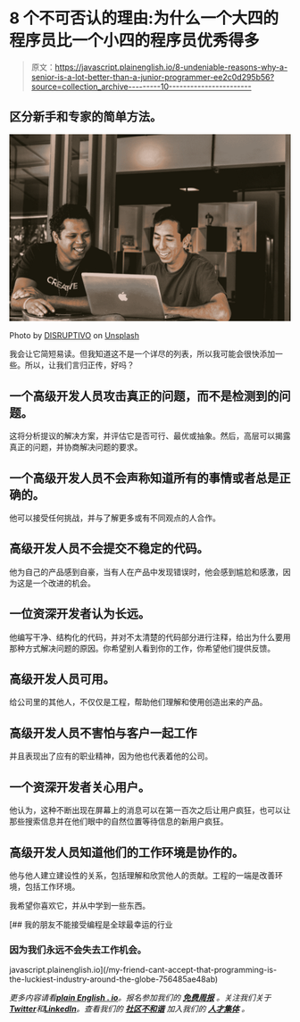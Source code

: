 # 8 个不可否认的理由:为什么一个大四的程序员比一个小四的程序员优秀得多

> 原文：<https://javascript.plainenglish.io/8-undeniable-reasons-why-a-senior-is-a-lot-better-than-a-junior-programmer-ee2c0d295b56?source=collection_archive---------10----------------------->

## 区分新手和专家的简单方法。

![](img/16f5d54be67199bf866e1e6f00ed46f6.png)

Photo by [DISRUPTIVO](https://unsplash.com/@sejadisruptivo?utm_source=medium&utm_medium=referral) on [Unsplash](https://unsplash.com?utm_source=medium&utm_medium=referral)

我会让它简短易读。但我知道这不是一个详尽的列表，所以我可能会很快添加一些。所以，让我们言归正传，好吗？

## 一个高级开发人员攻击真正的问题，而不是检测到的问题。

这将分析提议的解决方案，并评估它是否可行、最优或抽象。然后，高层可以揭露真正的问题，并协商解决问题的要求。

## 一个高级开发人员不会声称知道所有的事情或者总是正确的。

他可以接受任何挑战，并与了解更多或有不同观点的人合作。

## 高级开发人员不会提交不稳定的代码。

他为自己的产品感到自豪，当有人在产品中发现错误时，他会感到尴尬和感激，因为这是一个改进的机会。

## 一位资深开发者认为长远。

他编写干净、结构化的代码，并对不太清楚的代码部分进行注释，给出为什么要用那种方式解决问题的原因。你希望别人看到你的工作，你希望他们提供反馈。

## 高级开发人员可用。

给公司里的其他人，不仅仅是工程，帮助他们理解和使用创造出来的产品。

## 高级开发人员不害怕与客户一起工作

并且表现出了应有的职业精神，因为他也代表着他的公司。

## 一个资深开发者关心用户。

他认为，这种不断出现在屏幕上的消息可以在第一百次之后让用户疯狂，也可以让那些搜索信息并在他们眼中的自然位置等待信息的新用户疯狂。

## 高级开发人员知道他们的工作环境是协作的。

他与他人建立建设性的关系，包括理解和欣赏他人的贡献。工程的一端是改善环境，包括工作环境。

我希望你喜欢它，并从中学到一些东西。

[](/my-friend-cant-accept-that-programming-is-the-luckiest-industry-around-the-globe-756485ae48ab) [## 我的朋友不能接受编程是全球最幸运的行业

### 因为我们永远不会失去工作机会。

javascript.plainenglish.io](/my-friend-cant-accept-that-programming-is-the-luckiest-industry-around-the-globe-756485ae48ab) 

*更多内容请看*[***plain English . io***](https://plainenglish.io/)*。报名参加我们的* [***免费周报***](http://newsletter.plainenglish.io/) *。关注我们关于*[***Twitter***](https://twitter.com/inPlainEngHQ)*和*[***LinkedIn***](https://www.linkedin.com/company/inplainenglish/)*。查看我们的* [***社区不和谐***](https://discord.gg/GtDtUAvyhW) *加入我们的* [***人才集体***](https://inplainenglish.pallet.com/talent/welcome) *。*